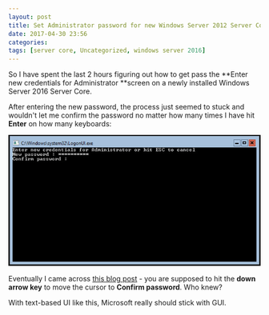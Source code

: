 ```yaml
---
layout: post
title: Set Administrator password for new Windows Server 2012 Server Core installation
date: 2017-04-30 23:56
categories: 
tags: [server core, Uncategorized, windows server 2016]
---
```


So I have spent the last 2 hours figuring out how to get pass the **Enter new credentials for Administrator **screen on a newly installed Windows Server 2016 Server Core.

After entering the new password, the process just seemed to stuck and wouldn't let me confirm the password no matter how many times I have hit **Enter** on how many keyboards:

![Screenshot that shows the Logon UI](/media/set-administrator-password-for-new-windows-server-2012-server-core-installation/logon-ui.png)

Eventually I came across [this blog post](https://mikaelfalkvidd.com/category/windows) - you are supposed to hit the **down arrow key** to move the cursor to **Confirm password**. Who knew?

With text-based UI like this, Microsoft really should stick with GUI.
